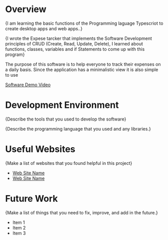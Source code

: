 # Overview

{I am learning the basic functions of the Programming laguage Typescriot to create desktop apps and web apps..}

{I wrote the Expese tarcker that implements the Software Development principles of CRUD (Create, Read, Update, Delete), I learned about functions, classes, variables and if Statements to come up with this program}

The purpose of this software is to help everyone to track their expenses on a daily basis. Since the application has a minimalistic view it is also simple to use



[Software Demo Video](http://youtube.link.goes.here)

# Development Environment

{Describe the tools that you used to develop the software}

{Describe the programming language that you used and any libraries.}

# Useful Websites

{Make a list of websites that you found helpful in this project}

- [Web Site Name](http://url.link.goes.here)
- [Web Site Name](http://url.link.goes.here)

# Future Work

{Make a list of things that you need to fix, improve, and add in the future.}

- Item 1
- Item 2
- Item 3